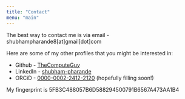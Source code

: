```yaml
---
title: "Contact"
menu: "main"
---
```


The best way to contact me is via email - shubhampharande8[at]gmail[dot]com

Here are some of my other profiles that you might be interested in:

* Github - [TheComputeGuy](https://github.com/TheComputeGuy)
* LinkedIn - [shubham-pharande](https://linkedin.com/in/shubham-pharande)
* ORCiD - [0000-0002-2412-2120](https://orcid.org/0000-0002-2412-2120) (hopefully filling soon!)

My fingerprint is 5FB3C488057B6D588294500791B6567A473AA1B4
